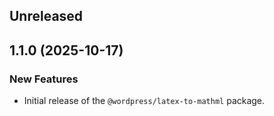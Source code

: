 <!-- Learn how to maintain this file at https://github.com/WordPress/gutenberg/tree/HEAD/packages#maintaining-changelogs. -->

## Unreleased

## 1.1.0 (2025-10-17)

### New Features

-   Initial release of the `@wordpress/latex-to-mathml` package.

